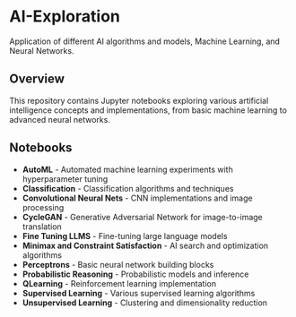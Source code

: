 # AI-Exploration

Application of different AI algorithms and models, Machine Learning, and Neural Networks.

## Overview

This repository contains Jupyter notebooks exploring various artificial intelligence concepts and implementations, from basic machine learning to advanced neural networks.

## Notebooks

- **AutoML** - Automated machine learning experiments with hyperparameter tuning
- **Classification** - Classification algorithms and techniques 
- **Convolutional Neural Nets** - CNN implementations and image processing
- **CycleGAN** - Generative Adversarial Network for image-to-image translation
- **Fine Tuning LLMS** - Fine-tuning large language models
- **Minimax and Constraint Satisfaction** - AI search and optimization algorithms
- **Perceptrons** - Basic neural network building blocks
- **Probabilistic Reasoning** - Probabilistic models and inference
- **QLearning** - Reinforcement learning implementation
- **Supervised Learning** - Various supervised learning algorithms
- **Unsupervised Learning** - Clustering and dimensionality reduction